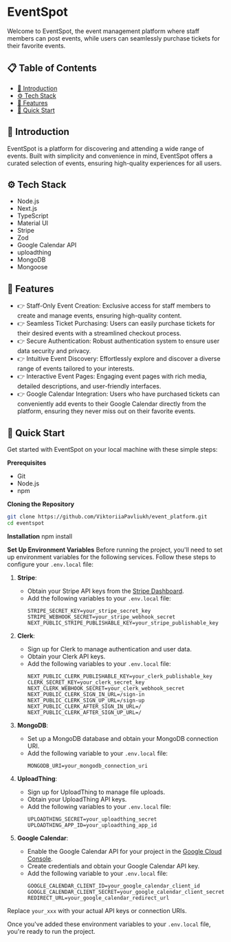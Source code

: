 # EventSpot

Welcome to EventSpot, the event management platform where staff members can post events, while users can seamlessly purchase tickets for their favorite events.

## 📋 Table of Contents

- [🤖 Introduction](#introduction)
- [⚙️ Tech Stack](#tech-stack)
- [🔋 Features](#features)
- [🤸 Quick Start](#quick-start)

## 🤖 Introduction

EventSpot is a platform for discovering and attending a wide range of events. Built with simplicity and convenience in mind, EventSpot offers a curated selection of events, ensuring high-quality experiences for all users.

## ⚙️ Tech Stack

- Node.js
- Next.js
- TypeScript
- Material UI
- Stripe
- Zod
- Google Calendar API
- uploadthing
- MongoDB
- Mongoose

## 🔋 Features

- 👉 Staff-Only Event Creation: Exclusive access for staff members to create and manage events, ensuring high-quality content.
- 👉 Seamless Ticket Purchasing: Users can easily purchase tickets for their desired events with a streamlined checkout process.
- 👉 Secure Authentication: Robust authentication system to ensure user data security and privacy.
- 👉 Intuitive Event Discovery: Effortlessly explore and discover a diverse range of events tailored to your interests.
- 👉 Interactive Event Pages: Engaging event pages with rich media, detailed descriptions, and user-friendly interfaces.
- 👉 Google Calendar Integration: Users who have purchased tickets can conveniently add events to their Google Calendar directly from the platform, ensuring they never miss out on their favorite events.

## 🤸 Quick Start

Get started with EventSpot on your local machine with these simple steps:

**Prerequisites**

- Git
- Node.js
- npm

**Cloning the Repository**

```bash
git clone https://github.com/ViktoriiaPavliukh/event_platform.git
cd eventspot
```

**Installation**
npm install

**Set Up Environment Variables**
Before running the project, you'll need to set up environment variables for the following services. Follow these steps to configure your `.env.local` file:

1. **Stripe**:

   - Obtain your Stripe API keys from the [Stripe Dashboard](https://dashboard.stripe.com/apikeys).
   - Add the following variables to your `.env.local` file:
     ```plaintext
     STRIPE_SECRET_KEY=your_stripe_secret_key
     STRIPE_WEBHOOK_SECRET=your_stripe_webhook_secret
     NEXT_PUBLIC_STRIPE_PUBLISHABLE_KEY=your_stripe_publishable_key
     ```

2. **Clerk**:

   - Sign up for Clerk to manage authentication and user data.
   - Obtain your Clerk API keys.
   - Add the following variables to your `.env.local` file:
     ```plaintext
     NEXT_PUBLIC_CLERK_PUBLISHABLE_KEY=your_clerk_publishable_key
     CLERK_SECRET_KEY=your_clerk_secret_key
     NEXT_CLERK_WEBHOOK_SECRET=your_clerk_webhook_secret
     NEXT_PUBLIC_CLERK_SIGN_IN_URL=/sign-in
     NEXT_PUBLIC_CLERK_SIGN_UP_URL=/sign-up
     NEXT_PUBLIC_CLERK_AFTER_SIGN_IN_URL=/
     NEXT_PUBLIC_CLERK_AFTER_SIGN_UP_URL=/
     ```

3. **MongoDB**:

   - Set up a MongoDB database and obtain your MongoDB connection URI.
   - Add the following variable to your `.env.local` file:
     ```plaintext
     MONGODB_URI=your_mongodb_connection_uri
     ```

4. **UploadThing**:

   - Sign up for UploadThing to manage file uploads.
   - Obtain your UploadThing API keys.
   - Add the following variables to your `.env.local` file:
     ```plaintext
     UPLOADTHING_SECRET=your_uploadthing_secret
     UPLOADTHING_APP_ID=your_uploadthing_app_id
     ```

5. **Google Calendar**:

   - Enable the Google Calendar API for your project in the [Google Cloud Console](https://console.cloud.google.com/).
   - Create credentials and obtain your Google Calendar API key.
   - Add the following variable to your `.env.local` file:
     ```plaintext
     GOOGLE_CALENDAR_CLIENT_ID=your_google_calendar_client_id
     GOOGLE_CALENDAR_CLIENT_SECRET=your_google_calendar_client_secret
     REDIRECT_URL=your_google_calendar_redirect_url
     ```

Replace `your_xxx` with your actual API keys or connection URIs.

Once you've added these environment variables to your `.env.local` file, you're ready to run the project.
